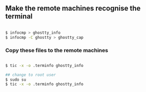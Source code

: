 ## Make the remote machines recognise the terminal

```bash

$ infocmp > ghostty_info
$ infocmp -C ghostty > ghostty_cap
```

### Copy these files to the remote machines

```bash

$ tic -x -o .terminfo ghostty_info

## change to root user
$ sudo su
$ tic -x -o .terminfo ghostty_info

```
